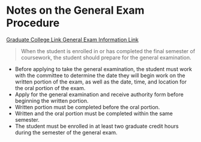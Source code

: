 # Notes on the General Exam Procedure

[Graduate College Link General Exam Information Link](https://www.ou.edu/cas/slis/students/phd/Doctoral_General_Exam)

> When the student is enrolled in or has completed the final semester of coursework, the student should prepare for the general examination.

- Before applying to take the general examination, the student must work with the committee to determine the date they will begin work on the written portion of the exam, as well as the date, time, and location for the oral portion of the exam.
- Apply for the general examination and receive authority form before beginning the written portion.
- Written portion must be completed before the oral portion.
- Written and the oral portion must be completed within the same semester.
- The student must be enrolled in at least two graduate credit hours during the semester of the general exam.




